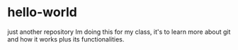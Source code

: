 # hello-world
just another repository
Im doing this for my class, it's to learn more about git and how it works plus its functionalities.
